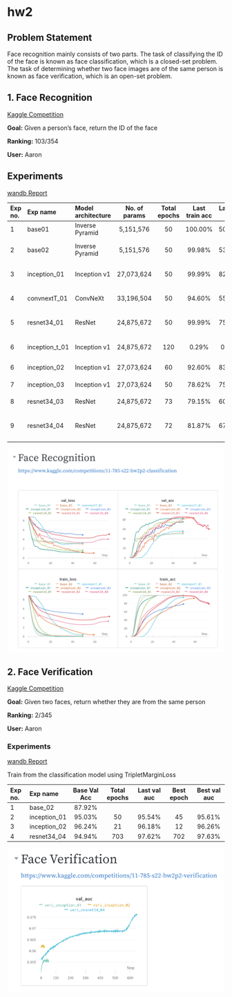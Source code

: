 # hw2

## Problem Statement
Face recognition mainly consists of two parts. The task of classifying the ID of the face
is known as face classification, which is a closed-set problem. The task of determining
whether two face images are of the same person is known as face verification, which is an
open-set problem.

## 1. Face Recognition

[Kaggle Competition](https://www.kaggle.com/competitions/11-785-s22-hw2p2-classification)

**Goal:** Given a person’s face, return the ID of the face

**Ranking:** 103/354

**User:** Aaron

## Experiments

[wandb Report](https://wandb.ai/ssiwapol/11785-hw2p2/reports/hw2p2--VmlldzoxNzY2Njgx?accessToken=cnw2srj2nkue1qgrsqw5dpajho9yjspa3kreoy05iy27b1pocubbp2bv9al8zq7o)


| Exp no. |    Exp name    | Model architecture | No. of params | Total epochs | Last train acc | Last val acc | Best epoch | Best val acc |                           Details                          |                  Image transform                  |                   Reference                  |
|:--------|:---------------|:-------------------|:-------------:|:------------:|:--------------:|:------------:|:----------:|:------------:|:-----------------------------------------------------------|:--------------------------------------------------|:---------------------------------------------|
|       1 | base01         | Inverse Pyramid    |   5,151,576   |      50      |     100.00%    |    50.50%    |     45     |    50.44%    | Base model                                                 |                                                   | Starter code                                 |
|       2 | base02         | Inverse Pyramid    |   5,151,576   |      50      |     99.98%     |    53.11%    |     50     |    53.11%    | Base model                                                 | RandomHorizontalFlip, ColorJitter, GaussianBlur   | Starter code                                 |
|       3 | inception_01   | Inception v1       |   27,073,624  |      50      |     99.99%     |    82.11%    |     47     |    82.10%    | Inception v1                                               | RandomHorizontalFlip, ColorJitter, GaussianBlur   | https://github.com/timesler/facenet-pytorch  |
|       4 | convnextT_01   | ConvNeXt           |   33,196,504  |      50      |     94.60%     |    55.87%    |     37     |    53.19%    | ConvNeXt                                                   | RandomHorizontalFlip, ColorJitter, GaussianBlur   | https://github.com/facebookresearch/ConvNeXt |
|       5 | resnet34_01    | ResNet             |   24,875,672  |      50      |     99.99%     |    75.05%    |     48     |    75.08%    | ResNet                                                     | RandomHorizontalFlip, ColorJitter, GaussianBlur   | https://github.com/pytorch/vision            |
|       6 | inception_t_01 | Inception v1       |   24,875,672  |      120     |      0.29%     |     0.34%    |     71     |     0.21%    | Combine 2 losses (CrossEntropyLoss, TripletMarginLoss)     | RandomHorizontalFlip, ColorJitter, GaussianBlur   | https://github.com/timesler/facenet-pytorch  |
|       6 | inception_02   | Inception v1       |   27,073,624  |      60      |     92.60%     |    83.70%    |     59     |    83.74%    | Add more augmentation                                      | + RandomRotation, RandomErasing                   | https://github.com/timesler/facenet-pytorch  |
|       7 | inception_03   | Inception v1       |   27,073,624  |      50      |     78.62%     |    75.75%    |     49     |    75.96%    | Add label smoothing                                        | + RandomRotation, RandomErasing                   | https://github.com/timesler/facenet-pytorch  |
|       8 | resnet34_03    | ResNet             |   24,875,672  |      73      |     79.15%     |    60.15%    |     53     |    84.80%    | ResNet                                                     | + RandomRotation, RandomErasing                   | https://github.com/pytorch/vision            |
|       9 | resnet34_04    | ResNet             |   24,875,672  |      72      |     81.87%     |    67.78%    |     51     |    86.34%    | ResNet (add dropout = 0.1), - Label Smoothing (0.2 to 0.1) | - Rotation (30 to 20), RandomErasing (0.2 to 0.1) | https://github.com/pytorch/vision            |

![Screenshot](src/wandb1.png)


## 2. Face Verification

[Kaggle Competition](https://www.kaggle.com/competitions/11-785-s22-hw2p2-verification)

**Goal:** Given two faces, return whether they are from the same person

**Ranking:** 2/345

**User:** Aaron

### Experiments

[wandb Report](https://wandb.ai/ssiwapol/11785-hw2p2/reports/hw2p2--VmlldzoxNzY2Njgx?accessToken=cnw2srj2nkue1qgrsqw5dpajho9yjspa3kreoy05iy27b1pocubbp2bv9al8zq7o)


Train from the classification model using TripletMarginLoss

| Exp no. |   Exp name   | Base Val Acc | Total epochs | Last val auc | Best epoch | Best val auc |
|:--------|:-------------|:------------:|:------------:|:------------:|:----------:|:------------:|
|       1 | base_02      |    87.92%    |              |              |            |              |
|       2 | inception_01 |    95.03%    |      50      |    95.54%    |     45     |    95.61%    |
|       3 | inception_02 |    96.24%    |      21      |    96.18%    |     12     |    96.26%    |
|       4 | resnet34_04  |    94.94%    |      703     |    97.62%    |     702    |    97.63%    |

![Screenshot](src/wandb2.png)
